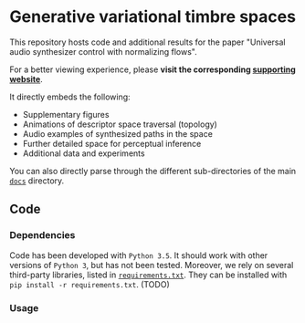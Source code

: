 # Generative variational timbre spaces

This repository hosts code and additional results for the paper "Universal audio synthesizer control with normalizing flows".

For a better viewing experience, please **visit the corresponding [supporting website]**.

It directly embeds the following:
  * Supplementary figures
  * Animations of descriptor space traversal (topology)
  * Audio examples of synthesized paths in the space
  * Further detailed space for perceptual inference
  * Additional data and experiments
  
You can also directly parse through the different sub-directories of the main [`docs`](docs) directory.


## Code

### Dependencies

Code has been developed with `Python 3.5`. It should work with other versions of `Python 3`, but has not been tested. Moreover, we rely on several third-party libraries, listed in [`requirements.txt`](requirements.txt). They can be installed with `pip install -r requirements.txt`. (TODO)

### Usage


[//]: # (LINKS)

[supporting website]: https://anonymous124.github.io/flow_synthesizer/ "Flow synthesizer"
